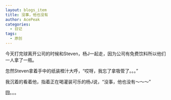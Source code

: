```yaml
---
layout: blogs_item
title: 没事，他也没有
author: AcePeak
categories:
  - 日记
tags:
  - 原创
---
```


今天打完球离开公司的时候和Steven，杨J一起走，因为公司有免费饮料所以他们一人拿了一瓶。


忽然Steven拿着手中的纸装橙汁大呼，“哎呀，我忘了拿吸管了。。。”


我沉着的看着他，指着正在喝灌装可乐的杨J说，“没事，他也没有～～～”


囧。。。
